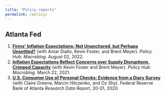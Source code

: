 ```yaml
---
title: "Policy reports"
permalink: /policy/
---
```


## Atlanta Fed

1. [**Firms' Inflation Expectations: Not Unanchored, but Perhaps Unsettled?**](https://www.atlantafed.org/blogs/macroblog/2022/08/02/firms-inflation-expectations--not-unanchored-but-perhaps-unsettled) (with Antar Diallo, Kevin Foster, and Brent Meyer). *Policy Hub: Macroblog*. August 02, 2022.
1. [**Inflation Expectations Reflect Concerns over Supply Disruptions, Crimped Capacity**](https://www.atlantafed.org/blogs/macroblog/2021/03/22/inflation-expectations-reflect-concerns-over-supply-disruptions-crimped-capacity.aspx) (with Kevin Foster and Brent Meyer). *Policy Hub: Macroblog*. March 22, 2021. 
1. [**U.S. Consumer Use of Personal Checks: Evidence from a Diary Survey**](https://www.atlantafed.org/-/media/documents/banking/consumer-payments/research-data-reports/2020/02/13/us-consumers-use-of-personal-checks-evidence-from-a-diary-survey/rdr2001.pdf) (with Claire Greene, Marcin Hitczenko, and Oz Shy). Federal Reserve Bank of Atlanta *Research Data Report*, 20-01, 2020.
